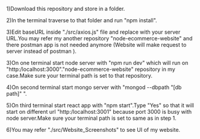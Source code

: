 1)Download this repository and store in a folder.

2)In the terminal traverse to that folder and run "npm install".

3)Edit baseURL inside "./src/axios.js" file and replace with your server URL.You may refer my another repository "node-ecommerce-website" and there postman app is not needed anymore (Website will make request to server instead of postman ).

3)On one terminal start node server with "npm run dev" which will run on 
  "http:/localhost:3000"."node-ecommerce-website" repository in my case.Make sure your terminal path is set to that repository.

4)On second terminal start mongo server with "mongod --dbpath "[db path]" ".

5)On third terminal start react app with "npm start".Type "Yes" so that it will start on different url "http:/localhost:3001" because port 3000 is busy with node server.Make sure your terminal path is set to same as in step 1.

6)You may refer "./src/Website_Screenshots" to see UI of my website.